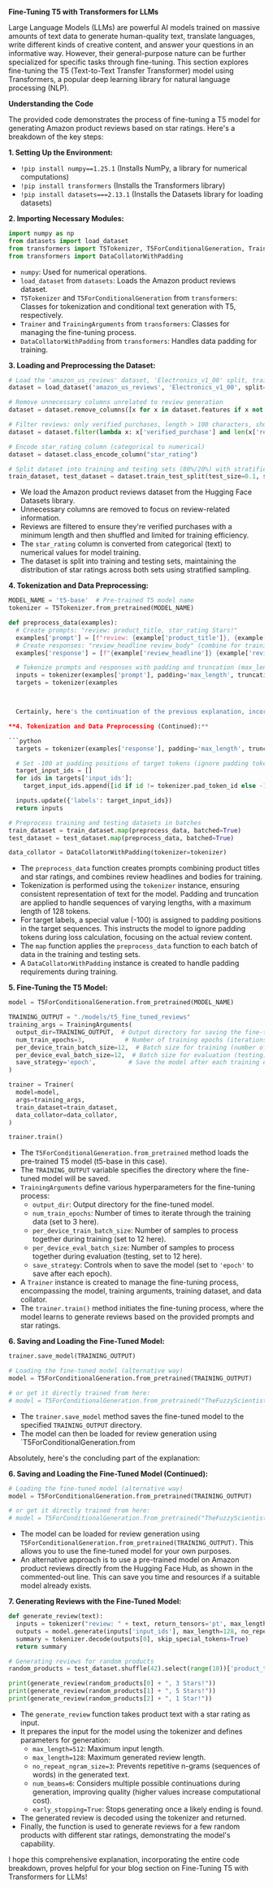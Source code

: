 **Fine-Tuning T5 with Transformers for LLMs**

Large Language Models (LLMs) are powerful AI models trained on massive amounts of text data to generate human-quality text, translate languages, write different kinds of creative content, and answer your questions in an informative way. However, their general-purpose nature can be further specialized for specific tasks through fine-tuning. This section explores fine-tuning the T5 (Text-to-Text Transfer Transformer) model using Transformers, a popular deep learning library for natural language processing (NLP).

**Understanding the Code**

The provided code demonstrates the process of fine-tuning a T5 model for generating Amazon product reviews based on star ratings. Here's a breakdown of the key steps:

**1. Setting Up the Environment:**

- `!pip install numpy==1.25.1` (Installs NumPy, a library for numerical computations)
- `!pip install transformers` (Installs the Transformers library)
- `!pip install datasets===2.13.1` (Installs the Datasets library for loading datasets)

**2. Importing Necessary Modules:**

```python
import numpy as np
from datasets import load_dataset
from transformers import T5Tokenizer, T5ForConditionalGeneration, Trainer, TrainingArguments
from transformers import DataCollatorWithPadding
```

- `numpy`: Used for numerical operations.
- `load_dataset` from `datasets`: Loads the Amazon product reviews dataset.
- `T5Tokenizer` and `T5ForConditionalGeneration` from `transformers`: Classes for tokenization and conditional text generation with T5, respectively.
- `Trainer` and `TrainingArguments` from `transformers`: Classes for managing the fine-tuning process.
- `DataCollatorWithPadding` from `transformers`: Handles data padding for training.

**3. Loading and Preprocessing the Dataset:**

```python
# Load the 'amazon_us_reviews' dataset, 'Electronics_v1_00' split, train data
dataset = load_dataset('amazon_us_reviews', 'Electronics_v1_00', split='train')

# Remove unnecessary columns unrelated to review generation
dataset = dataset.remove_columns([x for x in dataset.features if x not in ['review_body', 'verified_purchase', 'review_headline', 'product_title', 'star_rating']])

# Filter reviews: only verified purchases, length > 100 characters, shuffle, limit to 100,000 samples
dataset = dataset.filter(lambda x: x['verified_purchase'] and len(x['review_body']) > 100).shuffle(42).select(range(100000))

# Encode star_rating column (categorical to numerical)
dataset = dataset.class_encode_column("star_rating")

# Split dataset into training and testing sets (80%/20%) with stratified sampling to maintain star rating distribution
train_dataset, test_dataset = dataset.train_test_split(test_size=0.1, seed=42, stratify_by_column="star_rating")
```

- We load the Amazon product reviews dataset from the Hugging Face Datasets library.
- Unnecessary columns are removed to focus on review-related information.
- Reviews are filtered to ensure they're verified purchases with a minimum length and then shuffled and limited for training efficiency.
- The `star_rating` column is converted from categorical (text) to numerical values for model training.
- The dataset is split into training and testing sets, maintaining the distribution of star ratings across both sets using stratified sampling.

**4. Tokenization and Data Preprocessing:**

```python
MODEL_NAME = 't5-base'  # Pre-trained T5 model name
tokenizer = T5Tokenizer.from_pretrained(MODEL_NAME)

def preprocess_data(examples):
  # Create prompts: "review: product_title, star_rating Stars!"
  examples['prompt'] = [f"review: {example['product_title']}, {example['star_rating']} Stars!" for example in examples]
  # Create responses: "review_headline review_body" (combine for training)
  examples['response'] = [f"{example['review_headline']} {example['review_body']}" for example in examples]

  # Tokenize prompts and responses with padding and truncation (max_length=128)
  inputs = tokenizer(examples['prompt'], padding='max_length', truncation=True, max_length=128)
  targets = tokenizer(examples



  Certainly, here's the continuation of the previous explanation, incorporating the remaining code and explanations for the fine-tuning process:

**4. Tokenization and Data Preprocessing (Continued):**

```python
  targets = tokenizer(examples['response'], padding='max_length', truncation=True, max_length=128)

  # Set -100 at padding positions of target tokens (ignore padding tokens during training)
  target_input_ids = []
  for ids in targets['input_ids']:
    target_input_ids.append([id if id != tokenizer.pad_token_id else -100 for id in ids])

  inputs.update({'labels': target_input_ids})
  return inputs

# Preprocess training and testing datasets in batches
train_dataset = train_dataset.map(preprocess_data, batched=True)
test_dataset = test_dataset.map(preprocess_data, batched=True)

data_collator = DataCollatorWithPadding(tokenizer=tokenizer)
```

- The `preprocess_data` function creates prompts combining product titles and star ratings, and combines review headlines and bodies for training.
- Tokenization is performed using the `tokenizer` instance, ensuring consistent representation of text for the model. Padding and truncation are applied to handle sequences of varying lengths, with a maximum length of 128 tokens.
- For target labels, a special value (-100) is assigned to padding positions in the target sequences. This instructs the model to ignore padding tokens during loss calculation, focusing on the actual review content.
- The `map` function applies the `preprocess_data` function to each batch of data in the training and testing sets.
- A `DataCollatorWithPadding` instance is created to handle padding requirements during training.

**5. Fine-Tuning the T5 Model:**

```python
model = T5ForConditionalGeneration.from_pretrained(MODEL_NAME)

TRAINING_OUTPUT = "./models/t5_fine_tuned_reviews"
training_args = TrainingArguments(
  output_dir=TRAINING_OUTPUT,  # Output directory for saving the fine-tuned model
  num_train_epochs=3,           # Number of training epochs (iterations over the training data)
  per_device_train_batch_size=12,  # Batch size for training (number of samples processed together)
  per_device_eval_batch_size=12,  # Batch size for evaluation (testing)
  save_strategy='epoch',         # Save the model after each training epoch
)

trainer = Trainer(
  model=model,
  args=training_args,
  train_dataset=train_dataset,
  data_collator=data_collator,
)

trainer.train()
```

- The `T5ForConditionalGeneration.from_pretrained` method loads the pre-trained T5 model (t5-base in this case).
- The `TRAINING_OUTPUT` variable specifies the directory where the fine-tuned model will be saved.
- `TrainingArguments` define various hyperparameters for the fine-tuning process:
    - `output_dir`: Output directory for the fine-tuned model.
    - `num_train_epochs`: Number of times to iterate through the training data (set to 3 here).
    - `per_device_train_batch_size`: Number of samples to process together during training (set to 12 here).
    - `per_device_eval_batch_size`: Number of samples to process together during evaluation (testing, set to 12 here).
    - `save_strategy`: Controls when to save the model (set to `'epoch'` to save after each epoch).
- A `Trainer` instance is created to manage the fine-tuning process, encompassing the model, training arguments, training dataset, and data collator.
- The `trainer.train()` method initiates the fine-tuning process, where the model learns to generate reviews based on the provided prompts and star ratings.

**6. Saving and Loading the Fine-Tuned Model:**

```python
trainer.save_model(TRAINING_OUTPUT)

# Loading the fine-tuned model (alternative way)
model = T5ForConditionalGeneration.from_pretrained(TRAINING_OUTPUT)

# or get it directly trained from here:
# model = T5ForConditionalGeneration.from_pretrained("TheFuzzyScientist/T5-base_Amazon-product-reviews")
```

- The `trainer.save_model` method saves the fine-tuned model to the specified `TRAINING_OUTPUT` directory.
- The model can then be loaded for review generation using `T5ForConditionalGeneration.from



Absolutely, here's the concluding part of the explanation:

**6. Saving and Loading the Fine-Tuned Model (Continued):**

```python
# Loading the fine-tuned model (alternative way)
model = T5ForConditionalGeneration.from_pretrained(TRAINING_OUTPUT)

# or get it directly trained from here:
# model = T5ForConditionalGeneration.from_pretrained("TheFuzzyScientist/T5-base_Amazon-product-reviews")
```

- The model can be loaded for review generation using `T5ForConditionalGeneration.from_pretrained(TRAINING_OUTPUT)`. This allows you to use the fine-tuned model for your own purposes.
- An alternative approach is to use a pre-trained model on Amazon product reviews directly from the Hugging Face Hub, as shown in the commented-out line. This can save you time and resources if a suitable model already exists.

**7. Generating Reviews with the Fine-Tuned Model:**

```python
def generate_review(text):
  inputs = tokenizer("review: " + text, return_tensors='pt', max_length=512, padding='max_length', truncation=True)
  outputs = model.generate(inputs['input_ids'], max_length=128, no_repeat_ngram_size=3, num_beams=6, early_stopping=True)
  summary = tokenizer.decode(outputs[0], skip_special_tokens=True)
  return summary

# Generating reviews for random products
random_products = test_dataset.shuffle(42).select(range(10))['product_title']

print(generate_review(random_products[0] + ", 3 Stars!"))
print(generate_review(random_products[1] + ", 5 Stars!"))
print(generate_review(random_products[2] + ", 1 Star!"))
```

- The `generate_review` function takes product text with a star rating as input.
- It prepares the input for the model using the tokenizer and defines parameters for generation:
    - `max_length=512`: Maximum input length.
    - `max_length=128`: Maximum generated review length.
    - `no_repeat_ngram_size=3`: Prevents repetitive n-grams (sequences of words) in the generated text.
    - `num_beams=6`: Considers multiple possible continuations during generation, improving quality (higher values increase computational cost).
    - `early_stopping=True`: Stops generating once a likely ending is found.
- The generated review is decoded using the tokenizer and returned.
- Finally, the function is used to generate reviews for a few random products with different star ratings, demonstrating the model's capability.

I hope this comprehensive explanation, incorporating the entire code breakdown, proves helpful for your blog section on Fine-Tuning T5 with Transformers for LLMs!